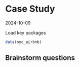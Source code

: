 Case Study
================
2024-10-09

Load key packages

``` r
data(nyc_airbnb)
```

## Brainstorm questions
